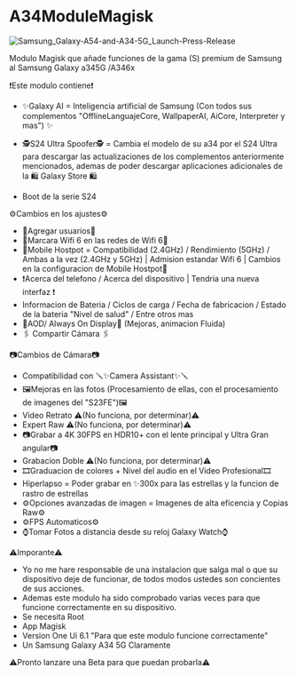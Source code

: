# A34ModuleMagisk
![Samsung_Galaxy-A54-and-A34-5G_Launch-Press-Release](https://github.com/user-attachments/assets/796d6de3-525f-4514-b84a-09f8769584aa)

Modulo Magisk que añade funciones de la gama (S) premium de Samsung al Samsung Galaxy a345G /A346x

❗Este modulo contiene❗

- ✨Galaxy AI = Inteligencia artificial de Samsung (Con todos sus complementos "OfflineLanguajeCore, WallpaperAI, AiCore, Interpreter y mas") ✨

- 🕵️S24 Ultra Spoofer🕵️ = Cambia el modelo de su a34 por el S24 Ultra para descargar las actualizaciones de los complementos anteriormente mencionados, ademas de poder descargar aplicaciones adicionales de la   🛍️ Galaxy Store 🛍️ 

- Boot de la serie S24

⚙️Cambios en los ajustes⚙️

- 👤Agregar usuarios👤
- 🛜Marcara Wifi 6 en las redes de Wifi 6🛜
- 📶Mobile Hostpot = Compatibilidad (2.4GHz) / Rendimiento (5GHz) / Ambas a la vez (2.4GHz y 5GHz) | Admision estandar Wifi 6 | Cambios en la configuracion de Mobile Hostpot📶
- ❗Acerca del telefono / Acerca del dispositivo | Tendria una nueva interfaz ❗
- Informacion de Bateria / Ciclos de carga / Fecha de fabricacion / Estado de la bateria "Nivel de salud" / Entre otros mas
- 📱AOD/ Always On Display📱 (Mejoras, animacion Fluida)
- 🖇️ Compartir Cámara 🖇️

📷Cambios de Cámara📷

- Compatibilidad con 🪛✨Camera Assistant✨🪛
- 🖼️Mejoras en las fotos (Procesamiento de ellas, con el procesamiento de imagenes del "S23FE")🖼️
- Video Retrato ⚠️(No funciona, por determinar)⚠️
- Expert Raw ⚠️(No funciona, por determinar)⚠️
- 📷Grabar a 4K 30FPS en HDR10+ con el lente principal y Ultra Gran angular📷
- Grabacion Doble ⚠️(No funciona, por determinar)⚠️
- 🎞️Graduacion de colores + Nivel del audio en el Video Profesional🎞️
- Hiperlapso = Poder grabar en ✨300x para las estrellas y la funcion de rastro de estrellas
- ⚙️Opciones avanzadas de imagen = Imagenes de alta eficencia y Copias Raw⚙️
- ⚙️FPS Automaticos⚙️
- ⌚Tomar Fotos a distancia desde su reloj Galaxy Watch⌚

⚠️Imporante⚠️
- Yo no me hare responsable de una instalacion que salga mal o que su dispositivo deje de funcionar, de todos modos ustedes son concientes de sus acciones.
- Ademas este modulo ha sido comprobado varias veces para que funcione correctamente en su dispositivo.
- Se necesita Root
- App Magisk
- Version One Ui 6.1 "Para que este modulo funcione correctamente"
- Un Samsung Galaxy A34 5G Claramente

⚠️Pronto lanzare una Beta para que puedan probarla⚠️
